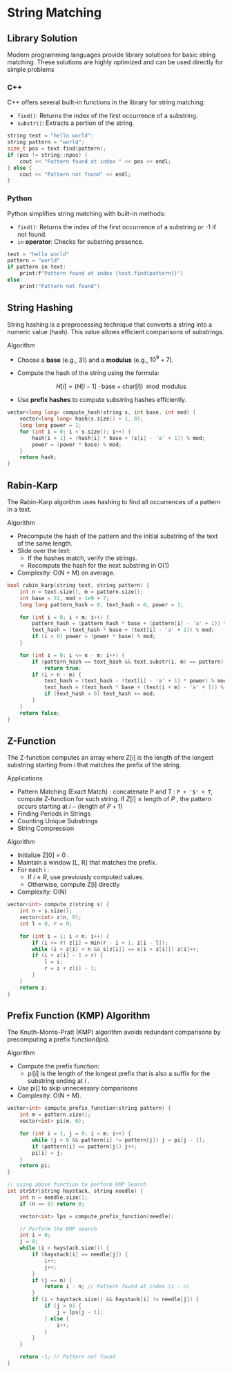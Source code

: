 # String Matching

## Library Solution

Modern programming languages provide library solutions for basic string matching. These solutions are highly optimized and can be used directly for simple problems

### C++

C++ offers several built-in functions in the <string> library for string matching:

* `find()`: Returns the index of the first occurrence of a substring.
* `substr()`: Extracts a portion of the string.

````c++
string text = "hello world";
string pattern = "world";
size_t pos = text.find(pattern);
if (pos != string::npos) {
    cout << "Pattern found at index " << pos << endl;
} else {
    cout << "Pattern not found" << endl;
}
````

### Python

Python simplifies string matching with built-in methods:

* `find()`: Returns the index of the first occurrence of a substring or -1 if not found.
* `in` **operator**: Checks for substring presence.

````c++
text = "hello world"
pattern = "world"
if pattern in text:
    print(f"Pattern found at index {text.find(pattern)}")
else:
    print("Pattern not found")
````

## String Hashing

String hashing is a preprocessing technique that converts a string into a numeric value (hash). This value allows efficient comparisons of substrings.

Algorithm

* Choose a **base** (e.g., 31) and a **modulus** (e.g., $10^9+7$).

* Compute the hash of the string using the formula:

  $$H[i] = (H[i-1] \cdot \text{base} + \text{char}[i]) \mod \text{modulus}$$

* Use **prefix hashes** to compute substring hashes efficiently.

````c++
vector<long long> compute_hash(string s, int base, int mod) {
    vector<long long> hash(s.size() + 1, 0);
    long long power = 1;
    for (int i = 0; i < s.size(); i++) {
        hash[i + 1] = (hash[i] * base + (s[i] - 'a' + 1)) % mod;
        power = (power * base) % mod;
    }
    return hash;
}
````

## Rabin-Karp

The Rabin-Karp algorithm uses hashing to find all occurrences of a pattern in a text.

Algorithm

* Precompute the hash of the pattern and the initial substring of the text of the same length.
* Slide over the text:
  * If the hashes match, verify the strings.
  * Recompute the hash for the next substring in O(1)
* Complexity: O(N + M) on average.

````c++
bool rabin_karp(string text, string pattern) {
    int n = text.size(), m = pattern.size();
    int base = 31, mod = 1e9 + 7;
    long long pattern_hash = 0, text_hash = 0, power = 1;

    for (int i = 0; i < m; i++) {
        pattern_hash = (pattern_hash * base + (pattern[i] - 'a' + 1)) % mod;
        text_hash = (text_hash * base + (text[i] - 'a' + 1)) % mod;
        if (i > 0) power = (power * base) % mod;
    }

    for (int i = 0; i <= n - m; i++) {
        if (pattern_hash == text_hash && text.substr(i, m) == pattern)
            return true;
        if (i < n - m) {
            text_hash = (text_hash - (text[i] - 'a' + 1) * power) % mod;
            text_hash = (text_hash * base + (text[i + m] - 'a' + 1)) % mod;
            if (text_hash < 0) text_hash += mod;
        }
    }
    return false;
}
````

## Z-Function

The Z-function computes an array where Z[i] is the length of the longest substring starting from i that matches the prefix of the string.

Applications

* Pattern Matching (Exact Match) : concatenate P and T : `P + '$' + T`, compute Z-function for such string. If $Z[i] \geq \text{length of } P$ , the pattern occurs starting at $i - (\text{length of } P + 1$) 
* Finding Periods in Strings
* Counting Unique Substrings
* String Compression

Algorithm

* Initialize Z[0] = 0 .
* Maintain a window [L, R] that matches the prefix.
* For each i :
  * If $i \leq R$, use previously computed values.
  * Otherwise, compute Z[i] directly
* Complexity: O(N)

````c++
vector<int> compute_z(string s) {
    int n = s.size();
    vector<int> z(n, 0);
    int l = 0, r = 0;

    for (int i = 1; i < n; i++) {
        if (i <= r) z[i] = min(r - i + 1, z[i - l]);
        while (i + z[i] < n && s[z[i]] == s[i + z[i]]) z[i]++;
        if (i + z[i] - 1 > r) {
            l = i;
            r = i + z[i] - 1;
        }
    }
    return z;
}
````

## Prefix Function (KMP) Algorithm

The Knuth-Morris-Pratt (KMP) algorithm avoids redundant comparisons by precomputing a prefix function(lps).

Algorithm

* Compute the prefix function:
  *  $\text{pi}[i]$ is the length of the longest prefix that is also a suffix for the substring ending at i .
* Use $\text{pi}[]$ to skip unnecessary comparisons
* Complexity: O(N + M).

````c++
vector<int> compute_prefix_function(string pattern) {
    int m = pattern.size();
    vector<int> pi(m, 0);

    for (int i = 1, j = 0; i < m; i++) {
        while (j > 0 && pattern[i] != pattern[j]) j = pi[j - 1];
        if (pattern[i] == pattern[j]) j++;
        pi[i] = j;
    }
    return pi;
}
````

````c++
// using above function to perform KMP Search
int strStr(string haystack, string needle) {
    int n = needle.size();
    if (n == 0) return 0;

    vector<int> lps = compute_prefix_function(needle);

    // Perform the KMP search
    int i = 0; 
    j = 0; 
    while (i < haystack.size()) {
        if (haystack[i] == needle[j]) {
            i++;
            j++;
        }
        if (j == n) {
            return i - n; // Pattern found at index (i - n)
        }
        if (i < haystack.size() && haystack[i] != needle[j]) {
            if (j > 0) {
                j = lps[j - 1];
            } else {
                i++;
            }
        }
    }

    return -1; // Pattern not found
}
````


